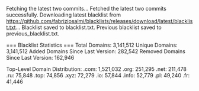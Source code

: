 Fetching the latest two commits...
Fetched the latest two commits successfully.
Downloading latest blacklist from https://github.com/fabriziosalmi/blacklists/releases/download/latest/blacklist.txt...
Blacklist saved to blacklist.txt.
Previous blacklist saved to previous_blacklist.txt.

=== Blacklist Statistics ===
Total Domains: 3,141,512
Unique Domains: 3,141,512
Added Domains Since Last Version: 282,542
Removed Domains Since Last Version: 162,946

Top-Level Domain Distribution:
  .com: 1,521,032
  .org: 251,295
  .net: 211,478
  .ru: 75,848
  .top: 74,856
  .xyz: 72,279
  .io: 57,844
  .info: 52,779
  .pl: 49,240
  .fr: 41,446
